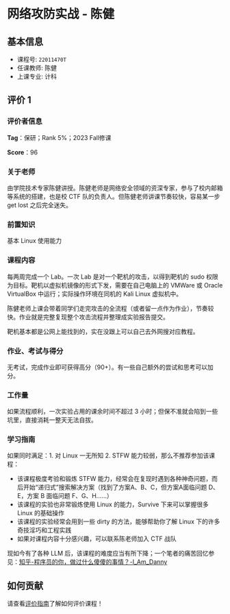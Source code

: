 # 网络攻防实战 - 陈健

## 基本信息

- 课程号: `22011470T`
- 任课教师: 陈健
- 上课专业: 计科

## 评价 1

### 评价者信息

**Tag**：保研；Rank 5%；2023 Fall修课

**Score**：96

### 关于老师

由学院技术专家陈健讲授。陈健老师是网络安全领域的资深专家，参与了校内邮箱等系统的搭建，也是校 CTF 队的负责人。但陈健老师讲课节奏较快，容易某一步 get lost 之后完全迷失。

### 前置知识

基本 Linux 使用能力

### 课程内容

每两周完成一个 Lab。一次 Lab 是对一个靶机的攻击，以得到靶机的 sudo 权限为目标。靶机以虚拟机镜像的形式下发，需要在自己电脑上的 VMWare 或 Oracle VirtualBox 中运行；实际操作环境在同机的 Kali Linux 虚拟机中。

陈健老师上课会带着同学们走完攻击的全流程（或者留一点作为作业），节奏较快。作业就是完整复现整个攻击流程并整理成实验报告提交。

靶机基本都是公网上能找到的，实在没跟上可以自己去外网搜对应教程。

### 作业、考试与得分

无考试，完成作业即可获得高分（90+）。有一些自己额外的尝试和思考可以加分。

### 工作量

如果流程顺利，一次实验占用的课余时间不超过 3 小时；但保不准就会陷到一些坑里，直接消耗一整天无法自拔。

### 学习指南

如果同时满足：1. 对 Linux 一无所知 2. STFW 能力较弱，那么不推荐参加该课程：

- 该课程极度考验和锻炼 STFW 能力，经常会在复现时遇到各种神奇问题，而后开始“递归式”搜索解决方案（找到了方案A、B、C，但方案A面临问题 D、E，方案 B 面临问题 F、G、H……）
- 该课程的实验也非常锻炼使用 Linux 的能力，Survive 下来可以掌握很多 Linux 的基础操作
- 该课程的实验经常会用到一些 dirty 的方法，能够帮助你了解 Linux 下的许多奇技淫巧和工程实践
- 如果对课程内容十分感兴趣，可以联系陈老师加入 CTF 战队

现如今有了各种 LLM 后，该课程的难度应当有所下降；一个笔者的痛苦回忆参见：[知乎-程序员的你，做过什么傻傻的事情？-I_Am_Danny](https://www.zhihu.com/question/410782328/answer/3492873625)

## 如何贡献

请查看[评价指南](../how-to-comment.md)了解如何评价课程！
